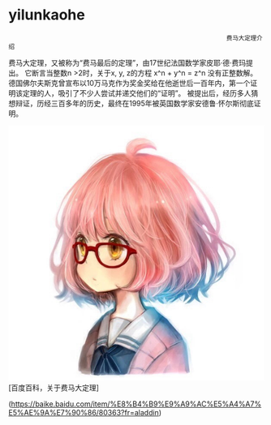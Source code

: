 # yilunkaohe

                                                                费马大定理介绍
费马大定理，又被称为“费马最后的定理”，由17世纪法国数学家皮耶·德·费玛提出。 它断言当整数n >2时，关于x, y, z的方程 x^n + y^n = z^n 没有正整数解。 德国佛尔夫斯克曾宣布以10万马克作为奖金奖给在他逝世后一百年内，第一个证明该定理的人，吸引了不少人尝试并递交他们的“证明”。 被提出后，经历多人猜想辩证，历经三百多年的历史，最终在1995年被英国数学家安德鲁·怀尔斯彻底证明。

![Image text](https://raw.githubusercontent.com/zmc1113/yilunkaohe/master/7f8eac7712e9c4983bdd17b7b8f02df4.jpeg)
[百度百科，关于费马大定理]


(https://baike.baidu.com/item/%E8%B4%B9%E9%A9%AC%E5%A4%A7%E5%AE%9A%E7%90%86/80363?fr=aladdin)
